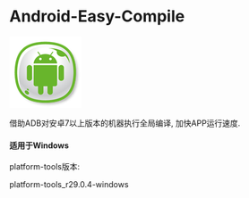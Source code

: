 # Android-Easy-Compile
![PNG_ICON](/PNG_ICON.png)

借助ADB对安卓7以上版本的机器执行全局编译, 加快APP运行速度.

#### 适用于Windows

platform-tools版本:

platform-tools_r29.0.4-windows
